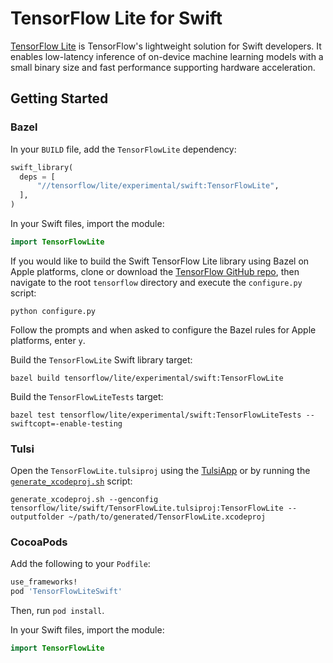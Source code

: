 # TensorFlow Lite for Swift

[TensorFlow Lite](https://www.tensorflow.org/lite/) is TensorFlow's lightweight
solution for Swift developers. It enables low-latency inference of on-device
machine learning models with a small binary size and fast performance supporting
hardware acceleration.

## Getting Started

### Bazel

In your `BUILD` file, add the `TensorFlowLite` dependency:

```python
swift_library(
  deps = [
      "//tensorflow/lite/experimental/swift:TensorFlowLite",
  ],
)
```

In your Swift files, import the module:

```swift
import TensorFlowLite
```

If you would like to build the Swift TensorFlow Lite library using Bazel on Apple
platforms, clone or download the [TensorFlow GitHub repo](https://github.com/tensorflow/tensorflow),
then navigate to the root `tensorflow` directory and execute the `configure.py` script:

```shell
python configure.py
```

Follow the prompts and when asked to configure the Bazel rules for Apple
platforms, enter `y`.

Build the `TensorFlowLite` Swift library target:

```shell
bazel build tensorflow/lite/experimental/swift:TensorFlowLite
```

Build the `TensorFlowLiteTests` target:

```shell
bazel test tensorflow/lite/experimental/swift:TensorFlowLiteTests --swiftcopt=-enable-testing
```

### Tulsi

Open the `TensorFlowLite.tulsiproj` using the [TulsiApp](https://github.com/bazelbuild/tulsi) or by
running the [`generate_xcodeproj.sh`](https://github.com/bazelbuild/tulsi/blob/master/src/tools/generate_xcodeproj.sh)
script:

```shell
generate_xcodeproj.sh --genconfig tensorflow/lite/swift/TensorFlowLite.tulsiproj:TensorFlowLite --outputfolder ~/path/to/generated/TensorFlowLite.xcodeproj
```

### CocoaPods

Add the following to your `Podfile`:

```ruby
use_frameworks!
pod 'TensorFlowLiteSwift'
```

Then, run `pod install`.

In your Swift files, import the module:

```swift
import TensorFlowLite
```
